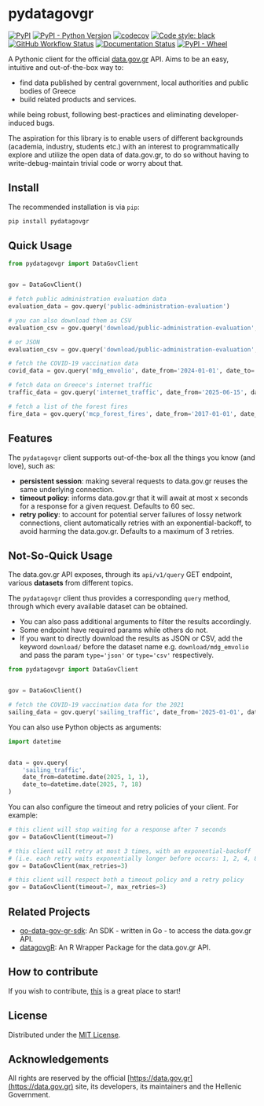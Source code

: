 # pydatagovgr

[![PyPI](https://img.shields.io/pypi/v/pydatagovgr?color=blue&label=PyPI&logo=PyPI&logoColor=white)](https://pypi.org/project/pydatagovgr/) [![PyPI - Python Version](https://img.shields.io/pypi/pyversions/pydatagovgr?logo=python&logoColor=white)](https://www.python.org/) [![codecov](https://codecov.io/gh/ilias-ant/pydatagovgr/branch/main/graph/badge.svg?token=2H0VB8I8IH)](https://codecov.io/gh/ilias-ant/pydatagovgr) [![Code style: black](https://img.shields.io/badge/code%20style-black-000000.svg)](https://github.com/psf/black) [![GitHub Workflow Status](https://img.shields.io/github/actions/workflow/status/ilias-ant/pydatagovgr/ci.yml?branch=main)](https://github.com/ilias-ant/pydatagovgr/actions/workflows/ci.yml) [![Documentation Status](https://readthedocs.org/projects/pydatagovgr/badge/?version=latest)](https://pydatagovgr.readthedocs.io/en/latest/?badge=latest)
 [![PyPI - Wheel](https://img.shields.io/pypi/wheel/pydatagovgr?color=orange)](https://www.python.org/dev/peps/pep-0427/)


A Pythonic client for the official [data.gov.gr](https://data.gov.gr) API. Aims to be an easy, intuitive and 
out-of-the-box way to:

- find data published by central government, local authorities and public bodies of Greece
- build related products and services.

while being robust, following best-practices and eliminating developer-induced bugs.

The aspiration for this library is to enable users of different backgrounds (academia, industry, students etc.) with 
an interest to programmatically explore and utilize the open data of data.gov.gr, to do so without having to 
write-debug-maintain trivial code or worry about that.

## Install

The recommended installation is via `pip`:

```bash
pip install pydatagovgr
```

## Quick Usage

```python
from pydatagovgr import DataGovClient


gov = DataGovClient()

# fetch public administration evaluation data
evaluation_data = gov.query('public-administration-evaluation')

# you can also download them as CSV
evaluation_csv = gov.query('download/public-administration-evaluation', type='csv')

# or JSON
evaluation_csv = gov.query('download/public-administration-evaluation', type='json')

# fetch the COVID-19 vaccination data
covid_data = gov.query('mdg_emvolio', date_from='2024-01-01', date_to='2021-12-31')

# fetch data on Greece's internet traffic
traffic_data = gov.query('internet_traffic', date_from='2025-06-15', date_to='2025-07-18')

# fetch a list of the forest fires
fire_data = gov.query('mcp_forest_fires', date_from='2017-01-01', date_to='2018-12-31')
```

## Features

The `pydatagovgr` client supports out-of-the-box all the things you know (and love), such as:

- **persistent session**: making several requests to data.gov.gr reuses the same underlying connection.
- **timeout policy**: informs data.gov.gr that it will await at most x seconds for a response for a given request. 
  Defaults to 60 sec.
- **retry policy**: to account for potential server failures of lossy network connections, client automatically retries
  with an exponential-backoff, to avoid harming the data.gov.gr. Defaults to a maximum of 3 retries.

## Not-So-Quick Usage

The data.gov.gr API exposes, through its `api/v1/query` GET endpoint, various **datasets** from different topics.

The `pydatagovgr` client thus provides a corresponding `query` method, through which every available dataset can be obtained. 

- You can also pass additional arguments to filter the results accordingly.
- Some endpoint have required params while others do not.
- If you want to directly download the results as JSON or CSV, add the keyword `download/` before the dataset name e.g. `download/mdg_emvolio` and pass the param `type='json'` or `type='csv'` respectively. 

```python
from pydatagovgr import DataGovClient


gov = DataGovClient()

# fetch the COVID-19 vaccination data for the 2021
sailing_data = gov.query('sailing_traffic', date_from='2025-01-01', date_to='2025-07-18')
```
You can also use Python objects as arguments:

```python
import datetime


data = gov.query(
    'sailing_traffic', 
    date_from=datetime.date(2025, 1, 1),
    date_to=datetime.date(2025, 7, 18)
)
```

You can also configure the timeout and retry policies of your client. For example: 

```python
# this client will stop waiting for a response after 7 seconds 
gov = DataGovClient(timeout=7)

# this client will retry at most 3 times, with an exponential-backoff
# (i.e. each retry waits exponentially longer before occurs: 1, 2, 4, 8, ...sec)
gov = DataGovClient(max_retries=3)

# this client will respect both a timeout policy and a retry policy
gov = DataGovClient(timeout=7, max_retries=3)
```

## Related Projects

- [go-data-gov-gr-sdk](https://github.com/ppapapetrou76/go-data-gov-gr-sdk): An SDK - written in Go - to access the data.gov.gr API.
- [datagovgR](https://github.com/elenigvasilaki/datagovgR): An R Wrapper Package for the data.gov.gr API.

## How to contribute

If you wish to contribute, [this](CONTRIBUTING.md) is a great place to start!

## License

Distributed under the [MIT License](LICENSE).

## Acknowledgements

All rights are reserved by the official [https://data.gov.gr](https://data.gov.gr) site, its developers, its maintainers and the 
Hellenic Government.
